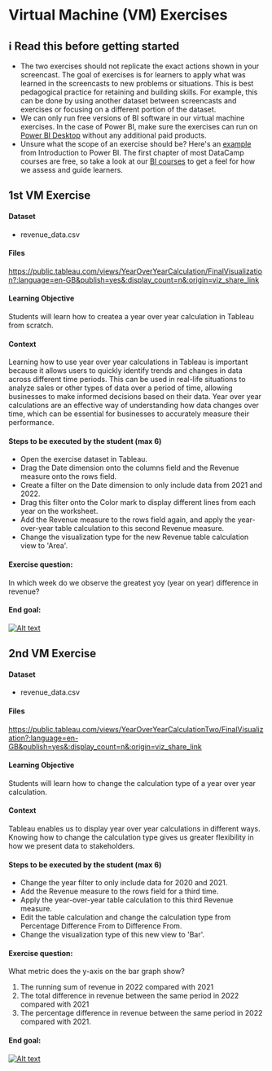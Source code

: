 # Virtual Machine (VM) Exercises

## :information_source: Read this before getting started
- The two exercises should not replicate the exact actions shown in your screencast. The goal of exercises is for learners to apply what was learned in the screencasts to new problems or situations. This is best pedagogical practice for retaining and building skills. For example, this can be done by using another dataset between screencasts and exercises or focusing on a different portion of the dataset.
- We can only run free versions of BI software in our virtual machine exercises. In the case of Power BI, make sure the exercises can run on [Power BI Desktop](https://powerbi.microsoft.com/en-us/desktop/) without any additional paid products. 
- Unsure what the scope of an exercise should be? Here's an [example](https://campus.datacamp.com/courses/introduction-to-power-bi/getting-started-with-power-bi?ex=14) from Introduction to Power BI. The first chapter of most DataCamp courses are free, so take a look at our [BI courses](https://learn.datacamp.com/courses?technologies=Tableau&technologies=Power%20BI) to get a feel for how we assess and guide learners.

## 1st VM Exercise

#### Dataset

- revenue_data.csv

#### Files

https://public.tableau.com/views/YearOverYearCalculation/FinalVisualization?:language=en-GB&publish=yes&:display_count=n&:origin=viz_share_link

#### Learning Objective

Students will learn how to createa a year over year calculation in Tableau from scratch.

#### Context

Learning how to use year over year calculations in Tableau is important because it allows users to quickly identify trends and changes in data across different time periods. This can be used in real-life situations to analyze sales or other types of data over a period of time, allowing businesses to make informed decisions based on their data. Year over year calculations are an effective way of understanding how data changes over time, which can be essential for businesses to accurately measure their performance.

#### Steps to be executed by the student (max 6)

- Open the exercise dataset in Tableau.
- Drag the Date dimension onto the columns field and the Revenue measure onto the rows field.
- Create a filter on the Date dimension to only include data from 2021 and 2022. 
- Drag this filter onto the Color mark to display different lines from each year on the worksheet.
- Add the Revenue measure to the rows field again, and apply the year-over-year table calculation to this second Revenue measure.
- Change the visualization type for the new Revenue table calculation view to 'Area'.

#### Exercise question:

In which week do we observe the greatest yoy (year on year) difference in revenue?

#### End goal:

[![Alt text](https://drive.google.com/file/d/1qGC3ft8DgjE2XCQ3n6l6u7sT9SawhD4a/view?usp=sharing)](https://drive.google.com/file/d/1qGC3ft8DgjE2XCQ3n6l6u7sT9SawhD4a/view?usp=sharing)


## 2nd VM Exercise

#### Dataset

- revenue_data.csv

#### Files

https://public.tableau.com/views/YearOverYearCalculationTwo/FinalVisualization?:language=en-GB&publish=yes&:display_count=n&:origin=viz_share_link

#### Learning Objective

Students will learn how to change the calculation type of a year over year calculation.

#### Context
Tableau enables us to display year over year calculations in different ways. Knowing how to change the calculation type gives us greater flexibility in how we present data to stakeholders.

#### Steps to be executed by the student (max 6)

- Change the year filter to only include data for 2020 and 2021.
- Add the Revenue measure to the rows field for a third time.
- Apply the year-over-year table calculation to this third Revenue measure.
- Edit the table calculation and change the calculation type from Percentage Difference From to Difference From.
- Change the visualization type of this new view to 'Bar'.

#### Exercise question:
What metric does the y-axis on the bar graph show? 
1. The running sum of revenue in 2022 compared with 2021
2. The total difference in revenue between the same period in 2022 compared with 2021
3. The percentage difference in revenue between the same period in 2022 compared with 2021.

#### End goal:
[![Alt text](https://drive.google.com/file/d/1xXErPMgauyWwGghifZKe-OMDmpErjdTH/view?usp=sharing)](https://drive.google.com/file/d/1xXErPMgauyWwGghifZKe-OMDmpErjdTH/view?usp=sharing)
